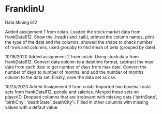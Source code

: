 # FranklinU
Data Mining 612

Added assignment 1 from colab.
Loaded the stock market data from frankData612.
Show the .head() and .tail(), printed the column names, print the type of the data and the columns, 
  showed the shape to check number of rows and columns, used groupby to find mean of beta (grouped by date).

10/18/2020 
Added assignment 2 from colab.
Using stock data from frankData612.
Convert data column to a datetime format, subtract the max date from each date to get number of days from max date.
Convert the number of days to number of months, and add the number of months column to the data set. Finally, save the data set as csv.

10/25/2020
Added Assignment 3 from colab.
Imported two baseball data sets from frankData612, people and salaries.
Merged those sets on playerID.
Dropped columns that are irrelevant with missing data ('birthState', 'birthCity', 'deathState','deathCity').
Filled in other columns with missing values with a defaut value.
